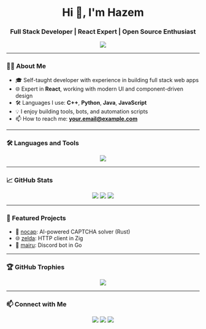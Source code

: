 <h1 align="center">Hi 👋, I'm Hazem</h1>
<h3 align="center">Full Stack Developer | React Expert | Open Source Enthusiast</h3>

<p align="center">
  <img src="https://readme-typing-svg.demolab.com/?lines=Full%20Stack%20Web%20Developer;React%20%7C%20Node.js%20%7C%20PHP%20%7C%20MongoDB;Loves%20clean%20code%20and%20open%20source!" />
</p>

---

### 👨‍💻 About Me

- 🎓 Self-taught developer with experience in building full stack web apps
- 🌐 Expert in **React**, working with modern UI and component-driven design
- 🛠️ Languages I use: **C++**, **Python**, **Java**, **JavaScript**
- 💡 I enjoy building tools, bots, and automation scripts
- 📫 How to reach me: **your.email@example.com**

---

### 🛠️ Languages and Tools

<p align="center">
  <img src="https://skillicons.dev/icons?i=cpp,python,java,js,react,nodejs,express,mongodb,mysql,php,git,github,vscode,linux,bash" />
</p>

---

### 📈 GitHub Stats

<p align="center">
  <img src="https://github-readme-stats.vercel.app/api?username=hazem257&show_icons=true&theme=radical&count_private=true" />
  <img src="https://github-readme-streak-stats.herokuapp.com/?user=hazem257&theme=radical" />
  <img src="https://github-readme-stats.vercel.app/api/top-langs/?username=hazem257&layout=compact&theme=radical" />
</p>

---

### 🚀 Featured Projects

- 🧠 [nocap](https://github.com/hazem257/nocap): AI-powered CAPTCHA solver (Rust)
- 🌐 [zelda](https://github.com/hazem257/zelda): HTTP client in Zig
- 🤖 [mairu](https://github.com/hazem257/mairu): Discord bot in Go

---

### 🏆 GitHub Trophies

<p align="center">
  <img src="https://github-profile-trophy.vercel.app/?username=hazem257&theme=radical&margin-w=10&no-frame=true" />
</p>

---

### 📫 Connect with Me

<p align="center">
  <a href="https://twitter.com/yourhandle"><img src="https://img.shields.io/badge/Twitter-1DA1F2?style=for-the-badge&logo=twitter&logoColor=white" /></a>
  <a href="mailto:your.email@example.com"><img src="https://img.shields.io/badge/Gmail-D14836?style=for-the-badge&logo=gmail&logoColor=white" /></a>
  <a href="https://linkedin.com/in/yourhandle"><img src="https://img.shields.io/badge/LinkedIn-0077B5?style=for-the-badge&logo=linkedin&logoColor=white" /></a>
</p>
